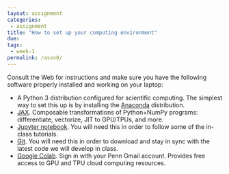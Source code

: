 ```yaml
---
layout: assignment
categories:
 - assignment
title: "How to set up your computing environment"
due:
tags:
 - week-1
permalink: /assn0/
---
```


Consult the Web for instructions and make sure you have the following software properly installed and working on your laptop:
- A Python 3 distribution configured for scientific computing. The simplest way to set this up is by installing the [Anaconda](https://anaconda.org/anaconda/python) distribution.
- [JAX](https://github.com/google/jax#installation). Composable transformations of Python+NumPy programs: differentiate, vectorize, JIT to GPU/TPUs, and more.
- [Jupyter notebook](http://jupyter.org/). You will need this in order to follow some of the in-class tutorials.
- [Git](https://git-scm.com/downloads). You will need this in order to download and stay in sync with the latest code we will develop in class.
- [Google Colab](https://colab.research.google.com/notebooks/intro.ipynb). Sign in with your Penn Gmail account. Provides free access to GPU and TPU cloud computing resources.
